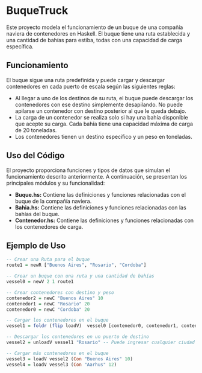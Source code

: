 # BuqueTruck

Este proyecto modela el funcionamiento de un buque de una compañía naviera de contenedores en Haskell. El buque tiene una ruta establecida y una cantidad de bahías para estiba, todas con una capacidad de carga específica.

## Funcionamiento

El buque sigue una ruta predefinida y puede cargar y descargar contenedores en cada puerto de escala según las siguientes reglas:

- Al llegar a uno de los destinos de su ruta, el buque puede descargar los contenedores con ese destino simplemente desapilando. No puede apilarse un contenedor con destino posterior al que le queda debajo.
- La carga de un contenedor se realiza solo si hay una bahía disponible que acepte su carga. Cada bahía tiene una capacidad máxima de carga de 20 toneladas.
- Los contenedores tienen un destino específico y un peso en toneladas.

## Uso del Código

El proyecto proporciona funciones y tipos de datos que simulan el funcionamiento descrito anteriormente. A continuación, se presentan los principales módulos y su funcionalidad:

- **Buque.hs:** Contiene las definiciones y funciones relacionadas con el buque de la compañía naviera.
- **Bahia.hs:** Contiene las definiciones y funciones relacionadas con las bahías del buque.
- **Contenedor.hs:** Contiene las definiciones y funciones relacionadas con los contenedores de carga.

## Ejemplo de Uso

```haskell
-- Crear una Ruta para el buque
route1 = newR ["Buenos Aires", "Rosario", "Cordoba"]

-- Crear un buque con una ruta y una cantidad de bahías
vessel0 = newV 2 1 route1

-- Crear contenedores con destino y peso
contenedor2 = newC "Buenos Aires" 10
contenedor1 = newC "Rosario" 20
contenedor0 = newC "Cordoba" 20

-- Cargar los contenedores en el buque
vessel1 = foldr (flip loadV)  vessel0 [contenedor0, contenedor1, contenedor2]

-- Descargar los contenedores en un puerto de destino
vessel2 = unloadV vessel1 "Rosario" -- Puede ingresar cualquier ciudad para borrarla de las bahias del barco

-- Cargar más contenedores en el buque
vessel3 = loadV vessel2 (Con "Buenos Aires" 10)
vessel4 = loadV vessel3 (Con "Aarhus" 12)
